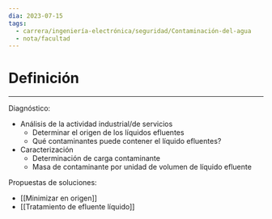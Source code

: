 ```yaml
---
dia: 2023-07-15
tags:
  - carrera/ingeniería-electrónica/seguridad/Contaminación-del-agua
  - nota/facultad
---
```

# Definición
---
Diagnóstico:
* Análisis de la actividad industrial/de servicios
	* Determinar el origen de los líquidos efluentes
	* Qué contaminantes puede contener el líquido efluentes?
* Caracterización
	* Determinación de carga contaminante
	* Masa de contaminante por unidad de volumen de líquido efluente

Propuestas de soluciones:
* [[Minimizar en origen]] 
* [[Tratamiento de efluente líquido]]